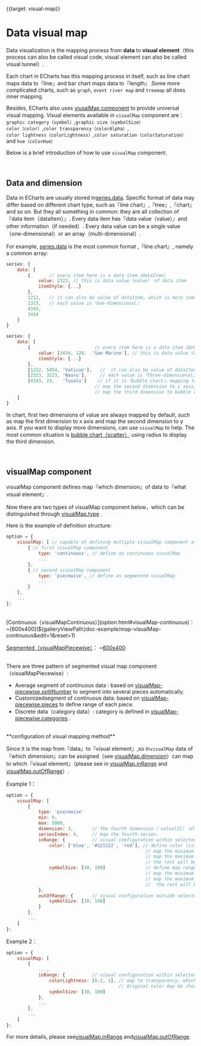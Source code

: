 
{{target: visual-map}}

# Data visual map

Data visualization is the mapping process from  **data** to **visual element**（this process can also be called visual code, visual element can also be called visual tunnel）.

Each chart in ECharts has this mapping process in itself, such as line chart maps data to『line』and bar chart maps data to『length』.Some more complicated charts, such as `graph`, `event river map` and `treemap` all does inner mapping.

Besides, ECharts also uses [viusalMap component](option.html#visualMap) to provide universal visual mapping. Visual elements available in `visualMap` component are：<br>
`graphic category（symbol）`,`graphic size（symbolSize）`<br>
`color（color）`,`color transparency（colorAlpha）`,<br>
`color lightness（colorLightness）`,`color saturation（colorSaturation）` and `hue（colorHue）`

Below is a brief introduction of how to use `visualMap` component.


<br>
<h2>Data and dimension</h2>

Data in ECharts are usually stored in[series.data](option.html#series.data). Specific format of data may differ based on different chart type, such as『line chart』,『tree』,『chart』 and so on. But they all something in common: they are all collection of 『data item（dataItem）』. Every data item has『data value（value）』and other information（if needed）. Every data value can be a single value（one-dimensional）or an array（multi-dimensional）.

For example, [series.data](option.html#series.data) is the most common format ,『line chart』, namely a common array:

```javascript
series: {
    data: [
        {       // every item here is a data item（dataItem）
            value: 2323, // this is data value（value） of data item
            itemStyle: {...}
        },
        1212,   // it can also be value of dataItem, which is more common.
        2323,   // each value is『one-dimensional』
        4343,
        3434
    ]
}
```

```javascript
series: {
    data: [
        {                        // every item here is a data item（dataItem）
            value: [3434, 129,  'San Marino'], // this is data value（value） of data item
            itemStyle: {...}
        },
        [1212, 5454, 'Vatican'],   //  it can also be value of dataItem, which is more common.
        [2323, 3223, 'Nauru'],     // each value is『three-dimensional』, each column is a dimension.
        [4343, 23,   'Tuvalu']    // if it is『bubble chart』，mapping the first dimension to x axis is very common,
                                 // map the second dimension to y axis,
                                 // map the third dimension to bubble radius（symbolSize）
    ]
}
```

In chart, first two dimensions of value are always mapped by default, such as map the first dimension to x axis and map the second dimension to y axis. If you want to display more dimensions, can use `visualMap` to help. The most common situation is [bubble chart（scatter）](option.html#scatter) using radius to display the third dimension.






<br>
<h2>visualMap component</h2>

visualMap component defines map『which dimension』of data to『what visual element』.

Now there are two types of visualMap component below，which can be distinguished through [visualMap.type](option.html#visualMap.type) .

Here is the example of definition structure:

```javascript
option = {
    visualMap: [ // capable of defining multiple visualMap component at the same time.
        { // first visualMap component
            type: 'continuous', // define as continuous viusalMap
            ...
        },
        { // second visualMap component
            type: 'piecewise', // define as segmented visualMap
            ...
        }
    ],
    ...
};
```

<br>
[Continuous（visualMapContinuous）](option.html#visualMap-continuous)：
~[600x400](${galleryViewPath}doc-example/map-visualMap-continuous&edit=1&reset=1)

[Segmented（visualMapPiecewise）](option.html#visualMap-piecewise)：
~[600x400](${galleryViewPath}doc-example/scatter-visualMap-piecewise&edit=1&reset=1)

<br>
There are three pattern of segmented visual map component（visualMapPiecewise）:

+ Average segment of continuous data : based on [visualMap-piecewise.splitNumber](option.html#visualMap-piecewise.splitNumber) to segment into several pieces automatically.
+ Customizedsegment of continuous data: based on [visualMap-piecewise.pieces](option.html#visualMap-piecewise.pieces) to define range of each piece. 
+ Discrete data（category data）: category is defined in [visualMap-piecewise.categories](option.html#visualMap-piecewise.categories) .


<br>
**configuration of visual mapping method**

Since it is the map from『data』to『visual element』,so in`visualMap` data of『which dimension』can be assigned（see [visualMap.dimension](~visualMap.dimension)）can map to which『visual element』（please see in [visualMap.inRange](option.html#visualMap.inRange) and [visualMap.outOfRange](option.html#visualMap.outOfRange)）.


Example 1：

```javascript
option = {
    visualMap: [
        {
            type: 'piecewise'
            min: 0,
            max: 5000,
            dimension: 3,       // the fourth dimension（ value[3]） of series.data is mapped
            seriesIndex: 4,     // map the fourth series.
            inRange: {          // visual configuration within selected range
                color: ['blue', '#121122', 'red'], // define color list of graphic color mapping,
                                                    // map the minimum data value to 'blue'，
                                                    // map the maximum data value to'red'，
                                                    // the rest will be linear calculated automatically.
                symbolSize: [30, 100]               // define map range of graphic size,
                                                    // map the minimum data value to 30，
                                                    // map the maximum data value to 100，
                                                    //  the rest will be linear calculated automatically.
            },
            outOfRange: {       // visual configuration outside selected range
                symbolSize: [30, 100]
            }
        },
        ...
    ]
};
```

Example 2：
```javascript
option = {
    visualMap: [
        {
            ...,
            inRange: {          // visual configuration within selected range
                colorLightness: [0.2, 1], // map to transparency, which manages intensity of the original color.
                                          // Original color may be chosen from global swatch, which has nothing to do with visualMap component.
                symbolSize: [30, 100]
            },
            ...
        },
        ...
    ]
};
```

For more details, please see[visualMap.inRange](option.html#visualMap.inRange) and[visualMap.outOfRange](option.html#visualMap.outOfRange).
